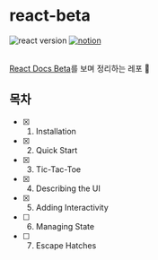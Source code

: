 # react-beta

<div align="left">
  <img src="https://img.shields.io/badge/react-18.2.0-blue?style=plastic&logo=react" alt="react version" />
  <a href="https://www.notion.so/leedawn/React-Docs-Beta-c63519c3b3734903aa3ae2cedf60143b?pvs=4"> 
    <img src="https://img.shields.io/badge/notion-gray?style=plastic&logo=notion" alt="notion" />
  </a>
</div>

<br />

[React Docs Beta](https://beta.reactjs.org/)를 보며 정리하는 레포 🤭

## 목차

- [x] 1. Installation
- [x] 2. Quick Start
- [x] 3. Tic-Tac-Toe
- [x] 4. Describing the UI
- [x] 5. Adding Interactivity
- [ ] 6. Managing State
- [ ] 7. Escape Hatches
